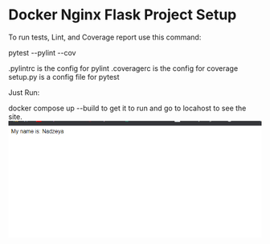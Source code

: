 # Docker Nginx Flask Project Setup

To run tests, Lint, and Coverage report use this command:

pytest  --pylint --cov

.pylintrc is the config for pylint
.coveragerc is the config for coverage
setup.py is a config file for pytest

Just Run:

docker compose up --build to get it to run and go to locahost to see the site.
![projectsetup](projectsetup.png)
